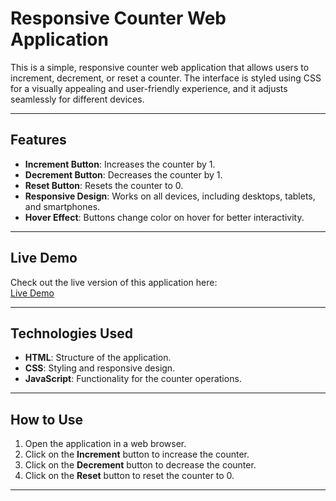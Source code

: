 # Responsive Counter Web Application

This is a simple, responsive counter web application that allows users to increment, decrement, or reset a counter. The interface is styled using CSS for a visually appealing and user-friendly experience, and it adjusts seamlessly for different devices.

---

## Features
- **Increment Button**: Increases the counter by 1.
- **Decrement Button**: Decreases the counter by 1.
- **Reset Button**: Resets the counter to 0.
- **Responsive Design**: Works on all devices, including desktops, tablets, and smartphones.
- **Hover Effect**: Buttons change color on hover for better interactivity.

---

## Live Demo
Check out the live version of this application here:  
[Live Demo](https://your-live-demo-link.com)

---
## Technologies Used
- **HTML**: Structure of the application.
- **CSS**: Styling and responsive design.
- **JavaScript**: Functionality for the counter operations.

---

## How to Use
1. Open the application in a web browser.
2. Click on the **Increment** button to increase the counter.
3. Click on the **Decrement** button to decrease the counter.
4. Click on the **Reset** button to reset the counter to 0.

---
